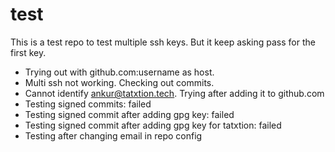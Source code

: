 # test

This is a test repo to test multiple ssh keys.
But it keep asking pass for the first key.
- Trying out with github.com:username as host.
- Multi ssh not working. Checking out commits.
- Cannot identify ankur@tatxtion.tech. Trying after adding it to github.com
- Testing signed commits: failed
- Testing signed commit after adding gpg key: failed
- Testing signed commit after adding gpg key for tatxtion: failed
- Testing after changing email in repo config